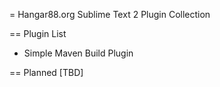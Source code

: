 = Hangar88.org Sublime Text 2 Plugin Collection

== Plugin List
 * Simple Maven Build Plugin

== Planned 
 [TBD]
